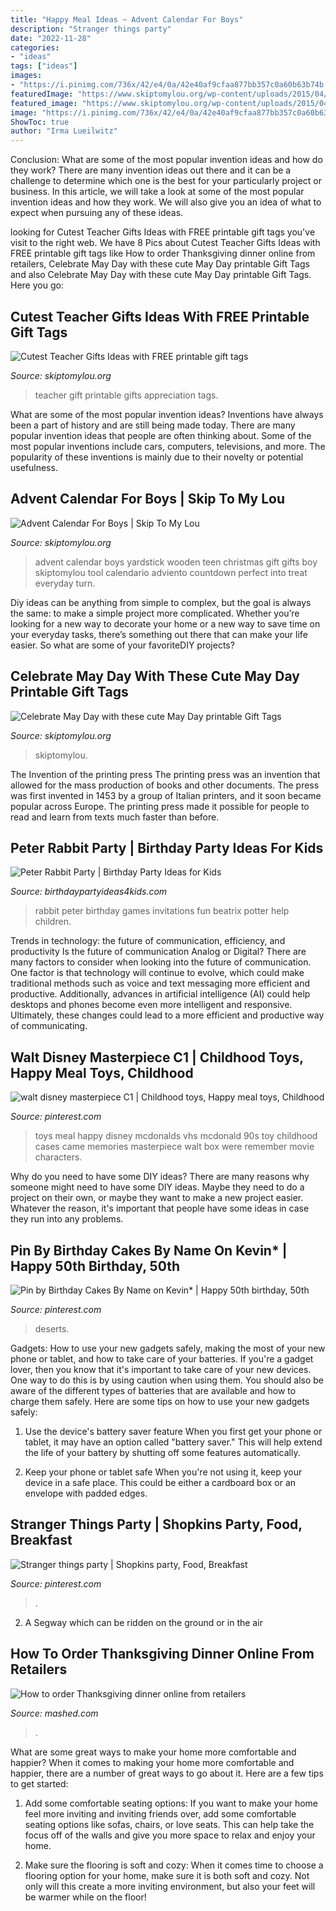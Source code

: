 ```yaml
---
title: "Happy Meal Ideas ~ Advent Calendar For Boys"
description: "Stranger things party"
date: "2022-11-28"
categories:
- "ideas"
tags: ["ideas"]
images:
- "https://i.pinimg.com/736x/42/e4/0a/42e40af9cfaa877bb357c0a60b63b74b.jpg"
featuredImage: "https://www.skiptomylou.org/wp-content/uploads/2015/04/Printable-Teacher-Appreciation-Gift-Tags1-1.jpg"
featured_image: "https://www.skiptomylou.org/wp-content/uploads/2015/04/Printable-Teacher-Appreciation-Gift-Tags1-1.jpg"
image: "https://i.pinimg.com/736x/42/e4/0a/42e40af9cfaa877bb357c0a60b63b74b.jpg"
ShowToc: true
author: "Irma Lueilwitz"
---
```



Conclusion: What are some of the most popular invention ideas and how do they work?
There are many invention ideas out there and it can be a challenge to determine which one is the best for your particularly project or business. In this article, we will take a look at some of the most popular invention ideas and how they work. We will also give you an idea of what to expect when pursuing any of these ideas.

	

		
looking for Cutest Teacher Gifts Ideas with FREE printable gift tags you've visit to the right web. We have 8 Pics about Cutest Teacher Gifts Ideas with FREE printable gift tags like How to order Thanksgiving dinner online from retailers, Celebrate May Day with these cute May Day printable Gift Tags and also Celebrate May Day with these cute May Day printable Gift Tags. Here you go:
		
    
## Cutest Teacher Gifts Ideas With FREE Printable Gift Tags

<img loading=lazy src="https://www.skiptomylou.org/wp-content/uploads/2015/04/Printable-Teacher-Appreciation-Gift-Tags1-1.jpg" onerror="this.onerror=null;this.src='https://tse2.mm.bing.net/th?id=OIP.Cbk-qAgxhnCm7A_vnm_5cwHaLH&amp;pid=15.1';" alt="Cutest Teacher Gifts Ideas with FREE printable gift tags">

_Source: skiptomylou.org_

>teacher gift printable gifts appreciation tags. 

	

What are some of the most popular invention ideas?
Inventions have always been a part of history and are still being made today. There are many popular invention ideas that people are often thinking about. Some of the most popular inventions include cars, computers, televisions, and more. The popularity of these inventions is mainly due to their novelty or potential usefulness.

    
## Advent Calendar For Boys | Skip To My Lou

<img loading=lazy src="https://www.skiptomylou.org/wp-content/uploads/2014/11/Wooden-Yardstick-Advent-Calendar-1.jpg" onerror="this.onerror=null;this.src='https://tse1.mm.bing.net/th?id=OIP.YKTXw9nu1W4OMwdlLG0YsgHaKh&amp;pid=15.1';" alt="Advent Calendar For Boys | Skip To My Lou">

_Source: skiptomylou.org_

>advent calendar boys yardstick wooden teen christmas gift gifts boy skiptomylou tool calendario adviento countdown perfect into treat everyday turn. 

	

Diy ideas can be anything from simple to complex, but the goal is always the same: to make a simple project more complicated. Whether you’re looking for a new way to decorate your home or a new way to save time on your everyday tasks, there’s something out there that can make your life easier. So what are some of your favoriteDIY projects?

    
## Celebrate May Day With These Cute May Day Printable Gift Tags

<img loading=lazy src="https://www.skiptomylou.org/wp-content/uploads/2017/04/paper-cone-may-day-basket.jpg" onerror="this.onerror=null;this.src='https://tse2.mm.bing.net/th?id=OIP.xgDKBU9i6n7zzb3R7w2ocAHaKt&amp;pid=15.1';" alt="Celebrate May Day with these cute May Day printable Gift Tags">

_Source: skiptomylou.org_

>skiptomylou. 

	

The Invention of the printing press
The printing press was an invention that allowed for the mass production of books and other documents. The press was first invented in 1453 by a group of Italian printers, and it soon became popular across Europe. The printing press made it possible for people to read and learn from texts much faster than before.

    
## Peter Rabbit Party | Birthday Party Ideas For Kids

<img loading=lazy src="http://www.birthdaypartyideas4kids.com/peterrabbit.png" onerror="this.onerror=null;this.src='https://tse4.mm.bing.net/th?id=OIP.UiQlZhltmnOEEvTOhNKs2AAAAA&amp;pid=15.1';" alt="Peter Rabbit Party | Birthday Party Ideas for Kids">

_Source: birthdaypartyideas4kids.com_

>rabbit peter birthday games invitations fun beatrix potter help children. 

	

Trends in technology: the future of communication, efficiency, and productivity
Is the future of communication Analog or Digital? 
There are many factors to consider when looking into the future of communication. One factor is that technology will continue to evolve, which could make traditional methods such as voice and text messaging more efficient and productive. Additionally, advances in artificial intelligence (AI) could help desktops and phones become even more intelligent and responsive. Ultimately, these changes could lead to a more efficient and productive way of communicating.

    
## Walt Disney Masterpiece C1 | Childhood Toys, Happy Meal Toys, Childhood

<img loading=lazy src="https://i.pinimg.com/736x/c1/4c/17/c14c1756a3541e59c5852d3dc89c2856--s-childhood-childhood-memories.jpg" onerror="this.onerror=null;this.src='https://tse4.mm.bing.net/th?id=OIP.uvhtyeomUGCGashHGuioOAHaFj&amp;pid=15.1';" alt="walt disney masterpiece C1 | Childhood toys, Happy meal toys, Childhood">

_Source: pinterest.com_

>toys meal happy disney mcdonalds vhs mcdonald 90s toy childhood cases came memories masterpiece walt box were remember movie characters. 

	

Why do you need to have some DIY ideas?
There are many reasons why someone might need to have some DIY ideas. Maybe they need to do a project on their own, or maybe they want to make a new project easier. Whatever the reason, it's important that people have some ideas in case they run into any problems.

    
## Pin By Birthday Cakes By Name On Kevin* | Happy 50th Birthday, 50th

<img loading=lazy src="https://i.pinimg.com/736x/42/e4/0a/42e40af9cfaa877bb357c0a60b63b74b.jpg" onerror="this.onerror=null;this.src='https://tse3.mm.bing.net/th?id=OIP.6z-vyUYpR1Vtf87yWiAZ0QHaJ4&amp;pid=15.1';" alt="Pin by Birthday Cakes By Name on Kevin* | Happy 50th birthday, 50th">

_Source: pinterest.com_

>deserts. 

	

Gadgets: How to use your new gadgets safely, making the most of your new phone or tablet, and how to take care of your batteries.
If you're a gadget lover, then you know that it's important to take care of your new devices. One way to do this is by using caution when using them. You should also be aware of the different types of batteries that are available and how to charge them safely. Here are some tips on how to use your new gadgets safely: 
1) Use the device's battery saver feature When you first get your phone or tablet, it may have an option called "battery saver." This will help extend the life of your battery by shutting off some features automatically. 

2) Keep your phone or tablet safe When you're not using it, keep your device in a safe place. This could be either a cardboard box or an envelope with padded edges.

    
## Stranger Things Party | Shopkins Party, Food, Breakfast

<img loading=lazy src="https://i.pinimg.com/736x/84/f6/9e/84f69e7e3c4eeee81ff46052447b1102.jpg" onerror="this.onerror=null;this.src='https://tse3.mm.bing.net/th?id=OIP.YO8pocARNCRkjUqwosRZGgHaJ3&amp;pid=15.1';" alt="Stranger things party | Shopkins party, Food, Breakfast">

_Source: pinterest.com_

>. 

	

2. A Segway which can be ridden on the ground or in the air

    
## How To Order Thanksgiving Dinner Online From Retailers

<img loading=lazy src="https://img2.mashed.com/img/gallery/you-can-order-your-entire-thanksgiving-dinner-online-from-these-retailers/l-intro-1603913516.jpg" onerror="this.onerror=null;this.src='https://tse4.mm.bing.net/th?id=OIP.mm-Sy54-hV6Km-v1KHZhgwHaEK&amp;pid=15.1';" alt="How to order Thanksgiving dinner online from retailers">

_Source: mashed.com_

>. 

	

What are some great ways to make your home more comfortable and happier?
When it comes to making your home more comfortable and happier, there are a number of great ways to go about it. Here are a few tips to get started:
1. Add some comfortable seating options: If you want to make your home feel more inviting and inviting friends over, add some comfortable seating options like sofas, chairs, or love seats. This can help take the focus off of the walls and give you more space to relax and enjoy your home.

2. Make sure the flooring is soft and cozy: When it comes time to choose a flooring option for your home, make sure it is both soft and cozy. Not only will this create a more inviting environment, but also your feet will be warmer while on the floor!


